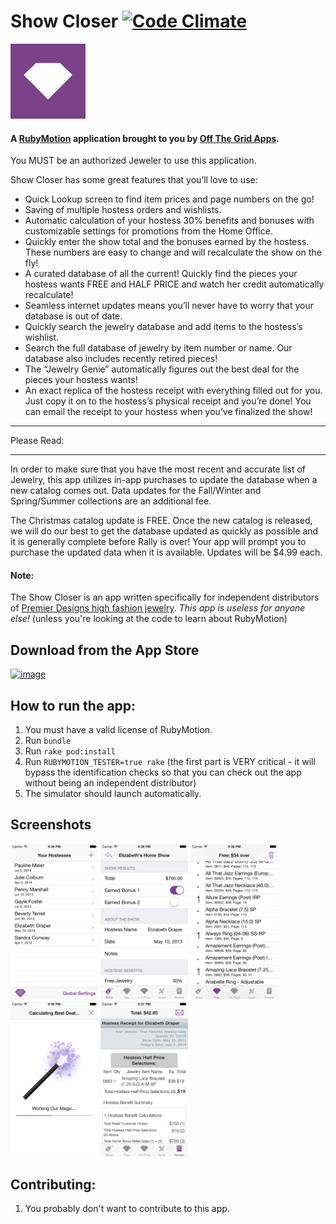 # Show Closer [![Code Climate](https://codeclimate.com/github/OTGApps/TheShowCloser.png)](https://codeclimate.com/github/OTGApps/TheShowCloser)
![App Icon](resources/Icon-120.png)

#### A [RubyMotion](http://www.rubymotion.com/) application brought to you by [Off The Grid Apps](http://otgapps.io/).

You MUST be an authorized Jeweler to use this application.

Show Closer has some great features that you’ll love to use:

- Quick Lookup screen to find item prices and page numbers on the go!
- Saving of multiple hostess orders and wishlists.
- Automatic calculation of your hostess 30% benefits and bonuses with customizable settings for promotions from the Home Office.
- Quickly enter the show total and the bonuses earned by the hostess. These numbers are easy to change and will recalculate the show on the fly!
- A curated database of all the current! Quickly find the pieces your hostess wants FREE and HALF PRICE and watch her credit automatically recalculate!
- Seamless internet updates means you’ll never have to worry that your database is out of date.
- Quickly search the jewelry database and add items to the hostess’s wishlist.
- Search the full database of jewelry by item number or name. Our database also includes recently retired pieces!
- The “Jewelry Genie” automatically figures out the best deal for the pieces your hostess wants!
- An exact replica of the hostess receipt with everything filled out for you. Just copy it on to the hostess’s physical receipt and you’re done! You can email the receipt to your hostess when you’ve finalized the show!

************
Please Read:
************
In order to make sure that you have the most recent and accurate list of Jewelry, this app utilizes in-app purchases to update the database when a new catalog comes out. Data updates for the Fall/Winter and Spring/Summer collections are an additional fee.

The Christmas catalog update is FREE. Once the new catalog is released, we will do our best to get the database updated as quickly as possible and it is generally complete before Rally is over! Your app will prompt you to purchase the updated data when it is available. Updates will be $4.99 each.

#### Note: 

The Show Closer is an app written specifically for independent distributors of [Premier Designs high fashion jewelry](http://www.premierdesigns.com/). _This app is useless for anyone else!_ (unless you're looking at the code to learn about RubyMotion)

## Download from the App Store

[![image](http://ax.phobos.apple.com.edgesuite.net/images/web/linkmaker/badge_appstore-lrg.gif)](https://itunes.apple.com/us/app/show-closer/id483940964?mt=8&uo=4&at=10l4yY&ct=github)

## How to run the app:

1. You must have a valid license of RubyMotion.
2. Run `bundle`
3. Run `rake pod:install`
4. Run `RUBYMOTION_TESTER=true rake` (the first part is VERY critical - it will bypass the identification checks so that you can check out the app without being an independent distributor)
5. The simulator should launch automatically.

## Screenshots

<a href="_marketing/screenshots/3.0.0/iPhone4/1.png"><img src="_marketing/screenshots/3.0.0/iPhone4/1.png" alt="Screenshot" width="140" /></a> <a href="_marketing/screenshots/3.0.0/iPhone4/2.png"><img src="_marketing/screenshots/3.0.0/iPhone4/2.png" alt="Screenshot" width="140" /></a> <a href="_marketing/screenshots/3.0.0/iPhone4/3.png"><img src="_marketing/screenshots/3.0.0/iPhone4/3.png" alt="Screenshot" width="140" /></a> <a href="_marketing/screenshots/3.0.0/iPhone4/4.png"><img src="_marketing/screenshots/3.0.0/iPhone4/4.png" alt="Screenshot" width="140"  /></a> <a href="_marketing/screenshots/3.0.0/iPhone4/5.png"><img src="_marketing/screenshots/3.0.0/iPhone4/5.png" alt="Screenshot" width="140"  /></a>

## Contributing:

1. You probably don't want to contribute to this app.
